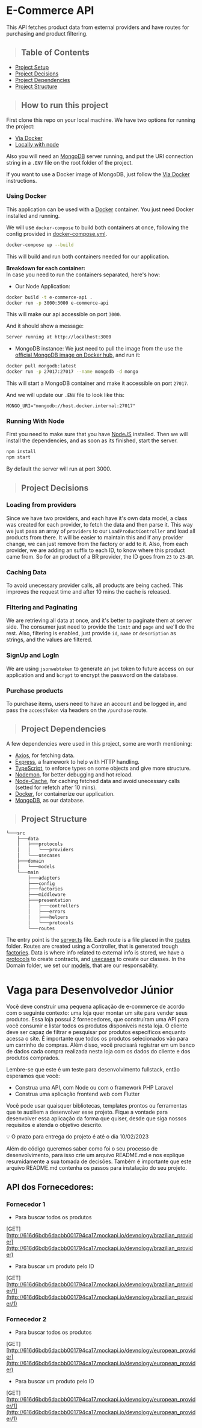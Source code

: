 # E-Commerce API

This API fetches product data from external providers and have routes for purchasing and product filtering.

> ## Table of Contents

- [Project Setup](#project-setup)
- [Project Decisions](#project-decisions)
- [Project Dependencies](#project-dependencies)
- [Project Structure](#project-structure)

> ## How to run this project <a name="project-setup">

First clone this repo on your local machine. 
We have two options for running the project: 
- [Via Docker](#using-docker)
- [Locally with node](#using-node)

Also you will need an [MongoDB](https://www.mongodb.com/docs/manual/installation/) server running, and put the URI connection string in a `.ENV` file on the root folder of the project. 

If you want to use a Docker image of MongoDB, just follow the [Via Docker](#using-docker) instructions.

### Using Docker <a name="using-docker">

This application can be used with a [Docker](https://www.docker.com) container. 
You just need Docker installed and running.

We will use `docker-compose` to build both containers at once,
following the config provided in [docker-compose.yml](./docker-compose.yml).

```bash
docker-compose up --build
```
This will build and run both containers needed for our application. 

<b> Breakdown for each container:</b> <br>
In case you need to run the containers separated, here's how: 

- Our Node Application: 
```bash
docker build -t e-commerce-api .
docker run -p 3000:3000 e-commerce-api
```
This will make our api accessible on port `3000`. 

And it should show a message: 
```bash
Server running at http://localhost:3000
```

- MongoDB instance: 
We just need to pull the image from the use the [official MongoDB image on Docker hub](https://hub.docker.com/_/mongo), and run it: 
```bash
docker pull mongodb:latest
docker run -p 27017:27017 --name mongodb -d mongo
```

This will start a MongoDB container and make it accessible on port `27017`.

And we will update our `.ENV` file to look like this:

```env
MONGO_URI="mongodb://host.docker.internal:27017"
```
### Running With Node <a name="using-node">

First you need to make sure that you have [NodeJS](https://nodejs.org) installed.
Then we will install the dependencies, and as soon as its finished, start the server.

```bash
npm install
npm start
```

By default the server will run at port 3000.

> ## Project Decisions <a name="project-decisions"></a>

### Loading from providers

Since we have two providers, and each have it's own data model, a class was created for each provider, to fetch the data and then parse it.
This way we just pass an array of `providers` to our `LoadProductController` and load all products from there.
It will be easier to maintain this and if any provider change, we can just remove from the factory or add to it.
Also, from each provider, we are adding an suffix to each ID, to know where this product came from.
So for an product of a BR provider, the ID goes from `23` to `23-BR`.

### Caching Data

To avoid unecessary provider calls, all products are being cached. 
This improves the request time and after 10 mins the cache is released. 
### Filtering and Paginating

We are retrieving all data at once, and it's better to paginate them at server side.
The consumer just need to provide the `limit` and `page` and we'll do the rest.
Also, filtering is enabled, just provide `id`, `name` or `description` as strings, and the values are filtered.

### SignUp and LogIn 

We are using `jsonwebtoken` to generate an `jwt` token to future access on our application and and `bcrypt` to encrypt the password on the database. 

### Purchase products

To purchase items, users need to have an account and be logged in, and pass the `accessToken` via headers on the `/purchase` route. 

> ## Project Dependencies <a name="project-dependencies"></a>

A few dependencies were used in this project, some are worth mentioning:

- [Axios](https://axios-http.com), for fetching data.
- [Express](https://expressjs.com), a framework to help with HTTP handling.
- [TypeScript](https://typescriptlang.org), to enforce types on some objects and give more structure.
- [Nodemon](https://nodemon.io), for better debugging and hot reload.
- [Node-Cache](https://github.com/node-cache/node-cache), for caching fetched data and avoid unecessary calls (setted for refetch after 10 mins).
- [Docker](https://www.docker.com), for containerize our application. 
- [MongoDB](https://www.mongodb.com/docs/manual/installation/), as our database.

> ## Project Structure <a name="project-structure"></a>

```bash
└───src
    ├───data
    │   ├───protocols
    │   │   └───providers
    │   └───usecases
    ├───domain
    │   └───models
    └───main
        ├───adapters
        ├───config
        ├───factories
        ├───middleware
        ├───presentation
        │   ├───controllers
        │   ├───errors
        │   ├───helpers
        │   └───protocols
        └───routes
```

The entry point is the [server.ts](./src/main/server.ts) file.
Each route is a file placed in the [routes](./src/main/routes/) folder.
Routes are created using a Controller, that is generated trough [factories](./src/main/factories/).
Data is where info related to external info is stored, we have a [protocols](./src/data/protocols/) to create contracts, and [usecases](./src/data/usecases/) to create our classes.
In the Domain folder, we set our [models](./src/domain/models/), that are our responsability.

# Vaga para Desenvolvedor Júnior

Você deve construir uma pequena aplicação de e-commerce de acordo com o seguinte contexto: uma loja quer montar um site para vender seus produtos. Essa loja possui 2 fornecedores, que construíram uma API para você consumir e listar todos os produtos disponíveis nesta loja. O cliente deve ser capaz de filtrar e pesquisar por produtos específicos enquanto acessa o site. É importante que todos os produtos selecionados vão para um carrinho de compras. Além disso, você precisará registrar em um banco de dados cada compra realizada nesta loja com os dados do cliente e dos produtos comprados.

Lembre-se que este é um teste para desenvolvimento fullstack, então esperamos que você:

- Construa uma API, com Node ou com o framework PHP Laravel
- Construa uma aplicação frontend web com Flutter

Você pode usar quaisquer bibliotecas, templates prontos ou ferramentas que te auxiliem a desenvolver esse projeto. Fique a vontade para desenvolver essa aplicação da forma que quiser, desde que siga nossos requisitos e atenda o objetivo descrito.

<aside>
💡 O prazo para entrega do projeto é até o dia 10/02/2023

</aside>

Além do código queremos saber como foi o seu processo de desenvolvimento, para isso crie um arquivo README.md e nos explique resumidamente a sua tomada de decisões. Também é importante que este arquivo README.md contenha os passos para instalação do seu projeto.

## API dos Fornecedores:

### Fornecedor 1

- Para buscar todos os produtos

[GET] [http://616d6bdb6dacbb001794ca17.mockapi.io/devnology/brazilian_provider](http://616d6bdb6dacbb001794ca17.mockapi.io/devnology/brazilian_provider)

- Para buscar um produto pelo ID

[GET] [http://616d6bdb6dacbb001794ca17.mockapi.io/devnology/brazilian_provider/1](http://616d6bdb6dacbb001794ca17.mockapi.io/devnology/brazilian_provider/1)

### Fornecedor 2

- Para buscar todos os produtos

[GET] [http://616d6bdb6dacbb001794ca17.mockapi.io/devnology/european_provider](http://616d6bdb6dacbb001794ca17.mockapi.io/devnology/european_provider)

- Para buscar um produto pelo ID

[GET] [http://616d6bdb6dacbb001794ca17.mockapi.io/devnology/european_provider/1](http://616d6bdb6dacbb001794ca17.mockapi.io/devnology/european_provider/1)
